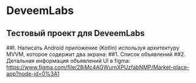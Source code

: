 # DeveemLabs
## Тестовый проект для DeveemLabs 
##I. Написать Android приложение (Kotlin) используя архитектуру MVVM, которое содержит два экрана:
##1. Список объявлений 
##2. Детальная информация объявлений UI в figma: https://www.figma.com/file/28jMc4AGWurnXPUzfabNMP/Market-place-app?node-id=0%3A1
